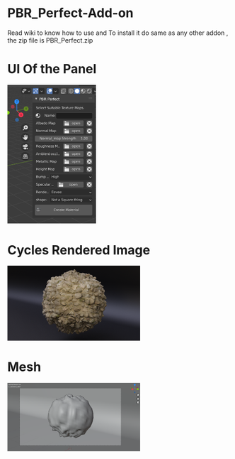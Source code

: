 # PBR_Perfect-Add-on 
Read wiki to know how to use and To install it do same as any other addon , the zip file is PBR_Perfect.zip 

# UI Of the Panel
<img src="Img/UI.png" width="200"> 

# Cycles Rendered Image
<img src="Img/Cycles.png" width="300">

# Mesh
<img src="Img/mesh.png" width="300">
